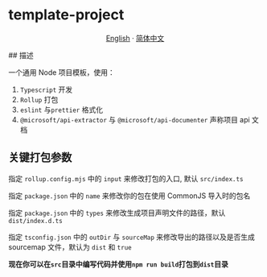 # template-project

  <p align="center">
    <a href="README.md">English</a>
    ·
    <a href="README_zh-Hans.md">简体中文</a>
  </p>
## 描述

一个通用 Node 项目模板，使用：

1. `Typescript` 开发
2. `Rollup` 打包
3. `eslint` 与`prettier` 格式化
4. `@microsoft/api-extractor` 与 `@microsoft/api-documenter` 声称项目 api 文档



## 关键打包参数

指定 `rollup.config.mjs` 中的 `input` 来修改打包的入口, 默认 `src/index.ts`

指定 `package.json` 中的 `name`  来修改你的包在使用 CommonJS 导入时的包名

指定 `package.json` 中的 `types` 来修改生成项目声明文件的路径，默认 `dist/index.d.ts`

指定 `tsconfig.json` 中的 `outDir` 与 `sourceMap` 来修改导出的路径以及是否生成 sourcemap 文件，默认为 `dist` 和 `true`



**现在你可以在`src`目录中编写代码并使用`npm run build`打包到`dist`目录**
